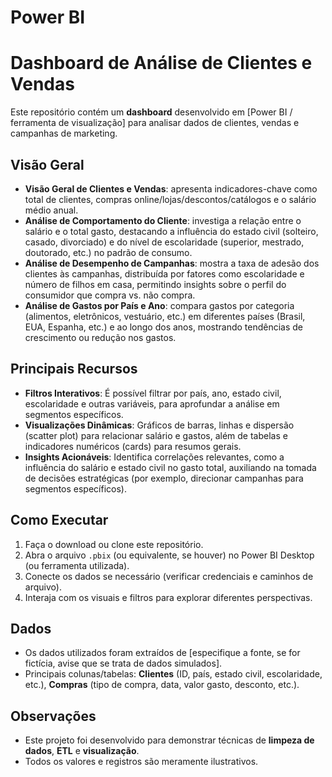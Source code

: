 # Power BI
# Dashboard de Análise de Clientes e Vendas

Este repositório contém um **dashboard** desenvolvido em [Power BI / ferramenta de visualização] para analisar dados de clientes, vendas e campanhas de marketing. 

## Visão Geral
- **Visão Geral de Clientes e Vendas**: apresenta indicadores-chave como total de clientes, compras online/lojas/descontos/catálogos e o salário médio anual.
- **Análise de Comportamento do Cliente**: investiga a relação entre o salário e o total gasto, destacando a influência do estado civil (solteiro, casado, divorciado) e do nível de escolaridade (superior, mestrado, doutorado, etc.) no padrão de consumo.
- **Análise de Desempenho de Campanhas**: mostra a taxa de adesão dos clientes às campanhas, distribuída por fatores como escolaridade e número de filhos em casa, permitindo insights sobre o perfil do consumidor que compra vs. não compra.
- **Análise de Gastos por País e Ano**: compara gastos por categoria (alimentos, eletrônicos, vestuário, etc.) em diferentes países (Brasil, EUA, Espanha, etc.) e ao longo dos anos, mostrando tendências de crescimento ou redução nos gastos.

## Principais Recursos
- **Filtros Interativos**: É possível filtrar por país, ano, estado civil, escolaridade e outras variáveis, para aprofundar a análise em segmentos específicos.
- **Visualizações Dinâmicas**: Gráficos de barras, linhas e dispersão (scatter plot) para relacionar salário e gastos, além de tabelas e indicadores numéricos (cards) para resumos gerais.
- **Insights Acionáveis**: Identifica correlações relevantes, como a influência do salário e estado civil no gasto total, auxiliando na tomada de decisões estratégicas (por exemplo, direcionar campanhas para segmentos específicos).

## Como Executar
1. Faça o download ou clone este repositório.
2. Abra o arquivo `.pbix` (ou equivalente, se houver) no Power BI Desktop (ou ferramenta utilizada).
3. Conecte os dados se necessário (verificar credenciais e caminhos de arquivo).
4. Interaja com os visuais e filtros para explorar diferentes perspectivas.

## Dados
- Os dados utilizados foram extraídos de [especifique a fonte, se for fictícia, avise que se trata de dados simulados].
- Principais colunas/tabelas: **Clientes** (ID, país, estado civil, escolaridade, etc.), **Compras** (tipo de compra, data, valor gasto, desconto, etc.).

## Observações
- Este projeto foi desenvolvido para demonstrar técnicas de **limpeza de dados**, **ETL** e **visualização**. 
- Todos os valores e registros são meramente ilustrativos.
